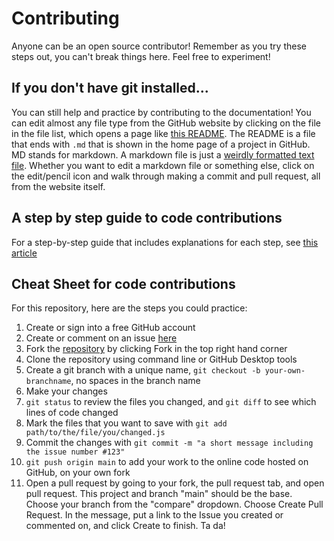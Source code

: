 # Contributing

Anyone can be an open source contributor! Remember as you try these steps out,
you can't break things here. Feel free to experiment!

## If you don't have git installed...
You can still help and practice by contributing to the documentation!
You can edit almost any file type from
the GitHub website by clicking on the file in the file list, which opens a page
like [this README](https://github.com/jenweber/our-open-source-contributions/blob/main/README.md).
The README is a file that ends with `.md` that is shown in the home page of a project in GitHub. MD stands
for markdown. A markdown file is just a [weirdly formatted text file](https://github.com/adam-p/markdown-here/wiki/Markdown-Cheatsheet).
Whether you want to edit a markdown file or something else, click on the edit/pencil icon and walk through making a commit and pull request, all from the website itself.

## A step by step guide to code contributions
For a step-by-step guide that includes explanations for each step,
see [this article](https://medium.com/@jenweber/your-first-open-source-contribution-a-step-by-step-technical-guide-d3aca55cc5a6)

## Cheat Sheet for code contributions

For this repository, here are the steps you could practice:

1. Create or sign into a free GitHub account
2. Create or comment on an issue [here](https://github.com/jenweber/our-open-source-contributions/issues)
3. Fork the [repository](https://github.com/jenweber/our-open-source-contributions) by clicking Fork in the top right hand corner
4. Clone the repository using command line or GitHub Desktop tools
5. Create a git branch with a unique name, `git checkout -b your-own-branchname`, no spaces in the branch name
6. Make your changes
7. `git status` to review the files you changed, and `git diff` to see which lines of code changed
8. Mark the files that you want to save with `git add path/to/the/file/you/changed.js`
9. Commit the changes with `git commit -m "a short message including the issue number #123"`
10. `git push origin main` to add your work to the online code hosted on GitHub, on your own fork
11. Open a pull request by going to your fork, the pull request tab, and open pull request.
This project and branch "main" should be the base. Choose your branch from the "compare"
dropdown. Choose Create Pull Request. In the message, put a link to the Issue you created or
commented on, and click Create to finish. Ta da!

